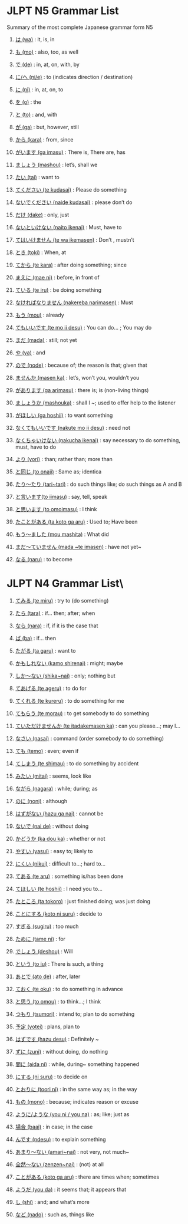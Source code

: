 # JLPT N5 Grammar List

Summary of the most complete Japanese grammar form N5

1. [は (wa)](https://learnjapaneseaz.com/wa.html) : it, is, in
2. [も (mo)](https://learnjapaneseaz.com/mo.html) : also, too, as well
3. [で (de)](https://learnjapaneseaz.com/de.html) : in, at, on, with, by
4. [に/へ (ni/e)](https://learnjapaneseaz.com/ni-e.html) : to (indicates
   direction / destination)
5. [に (ni)](https://learnjapaneseaz.com/ni.html) : in, at, on, to
6. [を (o)](https://learnjapaneseaz.com/o.html) : the
7. [と (to)](https://learnjapaneseaz.com/to.html) : and, with
8. [が (ga)](https://learnjapaneseaz.com/ga.html) : but, however, still
9. [から (kara)](https://learnjapaneseaz.com/kara.html) : from, since
10. [がいます (ga imasu)](https://learnjapaneseaz.com/ga-imasu.html) : There is,
    There are, has

11. [ましょう (mashou)](https://learnjapaneseaz.com/mashou.html) : let’s, shall
    we
12. [たい (tai)](https://learnjapaneseaz.com/tai.html) : want to
13. [てください (te kudasai)](https://learnjapaneseaz.com/te-kudasai.html) :
    Please do something
14. [ないでください (naide kudasai)](https://learnjapaneseaz.com/naide-kudasai.html)
    : please don’t do
15. [だけ (dake)](https://learnjapaneseaz.com/dake.html) : only, just
16. [ないといけない (naito ikenai)](https://learnjapaneseaz.com/naito-ikenai.html)
    : Must, have to
17. [てはいけません (te wa ikemasen)](https://learnjapaneseaz.com/te-wa-ikemasen.html)
    : Don’t , mustn’t
18. [とき (toki)](https://learnjapaneseaz.com/toki.html) : When, at
19. [てから (te kara)](https://learnjapaneseaz.com/te-kara.html) : after doing
    something; since
20. [まえに (mae ni)](https://learnjapaneseaz.com/mae-ni.html) : before, in
    front of

21. [ている (te iru)](https://learnjapaneseaz.com/te-iru.html) : be doing
    something
22. [なければなりません (nakereba narimasen)](https://learnjapaneseaz.com/nakereba-narimasen.html)
    : Must
23. [もう (mou)](https://learnjapaneseaz.com/mou.html) : already
24. [てもいいです (te mo ii desu)](https://learnjapaneseaz.com/te-mo-ii-desu.html)
    : You can do… ; You may do
25. [まだ (mada)](https://learnjapaneseaz.com/mada.html) : still; not yet
26. [や (ya)](https://learnjapaneseaz.com/ya.html) : and
27. [ので (node)](https://learnjapaneseaz.com/node.html) : because of; the
    reason is that; given that
28. [ませんか (masen ka)](https://learnjapaneseaz.com/masen-ka.html) : let’s,
    won’t you, wouldn’t you
29. [があります (ga arimasu)](https://learnjapaneseaz.com/ga-arimasu.html) :
    there is; is (non-living things)
30. [ましょうか (mashouka)](https://learnjapaneseaz.com/mashouka.html) : shall I
    ~; used to offer help to the listener

31. [がほしい (ga hoshii)](https://learnjapaneseaz.com/ga-hoshii.html) : to want
    something
32. [なくてもいいです (nakute mo ii desu)](https://learnjapaneseaz.com/nakute-mo-ii-desu.html)
    : need not
33. [なくちゃいけない (nakucha ikenai)](https://learnjapaneseaz.com/nakucha-ikenai.html)
    : say necessary to do something, must, have to do
34. [より (yori)](https://learnjapaneseaz.com/yori.html) : than; rather than;
    more than
35. [と同じ (to onaji)](https://learnjapaneseaz.com/to-onaji.html) : Same as;
    identica
36. [たり～たり (tari~tari)](https://learnjapaneseaz.com/tari-tari.html) : do
    such things like; do such things as A and B
37. [と言います(to iimasu)](https://learnjapaneseaz.com/to-iimasu.html) : say,
    tell, speak
38. [と思います (to omoimasu)](https://learnjapaneseaz.com/to-omoimasu.html) : I
    think
39. [たことがある (ta koto ga aru)](https://learnjapaneseaz.com/ta-koto-ga-aru.html)
    : Used to; Have been
40. [もう～ました (mou mashita)](https://learnjapaneseaz.com/mou-mashita.html) :
    What did

41. [まだ～ていません (mada ~te imasen)](https://learnjapaneseaz.com/mada-te-imasen.html)
    : have not yet~
42. [なる (naru)](https://learnjapaneseaz.com/naru.html) : to become

# JLPT N4 Grammar List\

1. [てみる (te miru)](https://learnjapaneseaz.com/te-miru.html) : try to (do
   something)
2. [たら (tara)](https://learnjapaneseaz.com/tara.html) : if… then; after; when
3. [なら (nara)](https://learnjapaneseaz.com/nara.html) : if, if it is the case
   that
4. [ば (ba)](https://learnjapaneseaz.com/ba.html) : if… then
5. [たがる (ta garu)](https://learnjapaneseaz.com/ta-garu.html) : want to
6. [かもしれない (kamo shirenai)](https://learnjapaneseaz.com/kamo-shirenai.html)
   : might; maybe
7. [しか～ない (shika~nai)](https://learnjapaneseaz.com/shika-nai.html) : only;
   nothing but
8. [てあげる (te ageru)](https://learnjapaneseaz.com/te-ageru.html) : to do for
9. [てくれる (te kureru)](https://learnjapaneseaz.com/te-kureru.html) : to do
   something for me
10. [てもらう (te morau)](https://learnjapaneseaz.com/te-morau.html) : to get
    somebody to do something

11. [ていただけませんか (te itadakemasen ka)](https://learnjapaneseaz.com/te-itadakemasen-ka.html)
    : can you please…; may I…
12. [なさい (nasai)](https://learnjapaneseaz.com/nasai.html) : command (order
    somebody to do something)
13. [ても (temo)](https://learnjapaneseaz.com/temo.html) : even; even if
14. [てしまう (te shimau)](https://learnjapaneseaz.com/te-shimau.html) : to do
    something by accident
15. [みたい (mitai)](https://learnjapaneseaz.com/mitai.html) : seems, look like
16. [ながら (nagara)](https://learnjapaneseaz.com/nagara.html) : while; during;
    as
17. [のに (noni)](https://learnjapaneseaz.com/noni.html) : although
18. [はずがない (hazu ga nai)](https://learnjapaneseaz.com/hazu-ga-nai.html) :
    cannot be
19. [ないで (nai de)](https://learnjapaneseaz.com/nai-de.html) : without doing
20. [かどうか (ka dou ka)](https://learnjapaneseaz.com/ka-dou-ka.html) : whether
    or not

21. [やすい (yasui)](https://learnjapaneseaz.com/yasui.html) : easy to; likely
    to
22. [にくい (nikui)](https://learnjapaneseaz.com/nikui.html) : difficult to…;
    hard to…
23. [てある (te aru)](https://learnjapaneseaz.com/te-aru.html) : something
    is/has been done
24. [てほしい (te hoshii)](https://learnjapaneseaz.com/te-hoshii.html) : I need
    you to…
25. [たところ (ta tokoro)](https://learnjapaneseaz.com/ta-tokoro.html) : just
    finished doing; was just doing
26. [ことにする (koto ni suru)](https://learnjapaneseaz.com/koto-ni-suru.html) :
    decide to
27. [すぎる (sugiru)](https://learnjapaneseaz.com/sugiru.html) : too much
28. [ために (tame ni)](https://learnjapaneseaz.com/%e3%81%9f%e3%82%81%e3%81%ab-tame-ni.html)
    : for
29. [でしょう (deshou)](https://learnjapaneseaz.com/deshou.html) : Will
30. [という (to iu)](https://learnjapaneseaz.com/to-iu.html) : There is such, a
    thing

31. [あとで (ato de)](https://learnjapaneseaz.com/ato-de.html) : after, later
32. [ておく (te oku)](https://learnjapaneseaz.com/te-oku.html) : to do something
    in advance
33. [と思う (to omou)](https://learnjapaneseaz.com/to-omou.html) : to think…; I
    think
34. [つもり (tsumori)](https://learnjapaneseaz.com/tsumori.html) : intend to;
    plan to do something
35. [予定 (yotei)](https://learnjapaneseaz.com/yotei.html) : plans, plan to
36. [はずです (hazu desu)](https://learnjapaneseaz.com/hazu-desu.html) :
    Definitely ~
37. [ずに (zuni)](https://learnjapaneseaz.com/zuni.html) : without doing, do
    nothing
38. [間に (aida ni)](https://learnjapaneseaz.com/aida-ni.html) : while, during~
    something happened
39. [にする (ni suru)](https://learnjapaneseaz.com/ni-suru.html) : to decide on
40. [とおりに (toori ni)](https://learnjapaneseaz.com/toori-ni.html) : in the
    same way as; in the way

41. [もの (mono)](https://learnjapaneseaz.com/mono.html) : because; indicates
    reason or excuse
42. [ように/ような (you ni / you na)](https://learnjapaneseaz.com/you-ni-you-na.html)
    : as; like; just as
43. [場合 (baai)](https://learnjapaneseaz.com/baai.html) : in case; in the case
44. [んです (ndesu)](https://learnjapaneseaz.com/ndesu.html) : to explain
    something
45. [あまり～ない (amari~nai)](https://learnjapaneseaz.com/amari-nai.html) : not
    very, not much~
46. [全然～ない (zenzen~nai)](https://learnjapaneseaz.com/zenzen-nai.html) :
    (not) at all
47. [ことがある (koto ga aru)](https://learnjapaneseaz.com/koto-ga-aru.html) :
    there are times when; sometimes
48. [ようだ (you da)](https://learnjapaneseaz.com/you-da.html) : it seems that;
    it appears that
49. [し (shi)](https://learnjapaneseaz.com/shi.html) : and; and what’s more
50. [など (nado)](https://learnjapaneseaz.com/nado.html) : such as, things like
